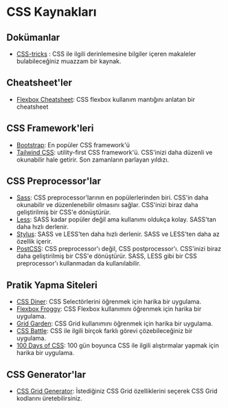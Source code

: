 # CSS Kaynakları

## Dokümanlar
- [CSS-tricks](https://css-tricks.com/) : CSS ile ilgili derinlemesine bilgiler içeren makaleler bulabileceğiniz 
  muazzam bir kaynak.

## Cheatsheet'ler
- [Flexbox Cheatsheet](https://yoksel.github.io/flex-cheatsheet/): CSS flexbox kullanım mantığını anlatan bir cheatsheet

## CSS Framework'leri
- [Bootstrap](https://getbootstrap.com/): En popüler CSS framework'ü
- [Tailwind CSS](https://tailwindcss.com/): utility-first CSS framework'ü. CSS'inizi 
  daha düzenli ve okunabilir hale getirir. Son zamanların parlayan yıldızı.

## CSS Preprocessor'lar
- [Sass](https://sass-lang.com/): CSS preprocessor'larının en popülerlerinden biri. CSS'in daha okunabilir ve 
  düzenlenebilir olmasını sağlar. CSS'inizi biraz daha geliştirilmiş bir CSS'e dönüştürür.
- [Less](http://lesscss.org/): SASS kadar popüler değil ama kullanımı oldukça kolay. SASS'tan daha hızlı 
  derlenir.
- [Stylus](https://stylus-lang.com/): SASS ve LESS'ten daha hızlı derlenir. SASS ve LESS'ten daha az 
  özellik içerir.
- [PostCSS](https://postcss.org/): CSS preprocessor'ı değil, CSS postprocessor'ı. CSS'inizi biraz daha 
  geliştirilmiş bir CSS'e dönüştürür. SASS, LESS gibi bir CSS preprocessor'ı kullanmadan da kullanılabilir.

## Pratik Yapma Siteleri
- [CSS Diner](https://flukeout.github.io/): CSS Selectörlerini öğrenmek için harika bir uygulama.
- [Flexbox Froggy](https://flexboxfroggy.com/): CSS Flexbox kullanımını öğrenmek için harika bir uygulama.
- [Grid Garden](https://cssgridgarden.com/): CSS Grid kullanımını öğrenmek için harika bir uygulama.
- [CSS Battle](https://cssbattle.dev/): CSS ile ilgili birçok farklı görevi çözebileceğiniz bir uygulama.
- [100 Days of CSS](https://100dayscss.com/): 100 gün boyunca CSS ile ilgili alıştırmalar yapmak için 
  harika bir uygulama.

## CSS Generator'lar
- [CSS Grid Generator](https://cssgrid-generator.netlify.app/): İstediğiniz CSS Grid özelliklerini 
  seçerek CSS Grid kodlarını üretebilirsiniz.
